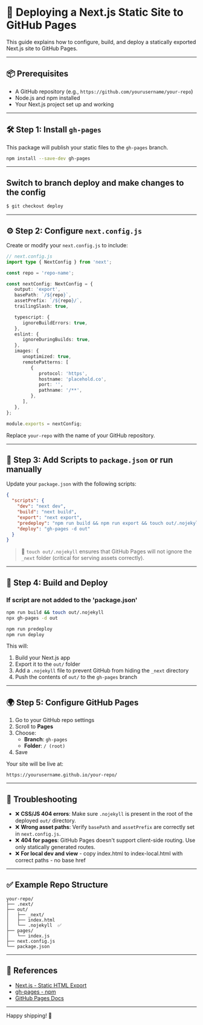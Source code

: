 # 🚀 Deploying a Next.js Static Site to GitHub Pages

This guide explains how to configure, build, and deploy a statically exported Next.js site to GitHub Pages.

---

## 📦 Prerequisites

- A GitHub repository (e.g., `https://github.com/yourusername/your-repo`)
- Node.js and npm installed
- Your Next.js project set up and working

---

## 🛠️ Step 1: Install `gh-pages`

This package will publish your static files to the `gh-pages` branch.

```bash
npm install --save-dev gh-pages
```

---
## Switch to branch deploy and make changes to the config
```bash
$ git checkout deploy
```

---


## ⚙️ Step 2: Configure `next.config.js`

Create or modify your `next.config.js` to include:

```typescript
// next.config.js
import type { NextConfig } from 'next';

const repo = 'repo-name';

const nextConfig: NextConfig = {
   output: 'export',
   basePath: `/${repo}`,
   assetPrefix: `/${repo}/`,
   trailingSlash: true,

   typescript: {
      ignoreBuildErrors: true,
   },
   eslint: {
      ignoreDuringBuilds: true,
   },
   images: {
      unoptimized: true,
      remotePatterns: [
         {
            protocol: 'https',
            hostname: 'placehold.co',
            port: '',
            pathname: '/**',
         },
      ],
   },
};

module.exports = nextConfig;

```

Replace `your-repo` with the name of your GitHub repository.

---

## 📁 Step 3: Add Scripts to `package.json` or run manually

Update your `package.json` with the following scripts:

```json
{
  "scripts": {
    "dev": "next dev",
    "build": "next build",
    "export": "next export",
    "predeploy": "npm run build && npm run export && touch out/.nojekyll",
    "deploy": "gh-pages -d out"
  }
}
```

> 📝 `touch out/.nojekyll` ensures that GitHub Pages will not ignore the `_next` folder (critical for serving assets correctly).

---

## 🧱 Step 4: Build and Deploy

### If script are not added to the 'package.json'
```bash
npm run build && touch out/.nojekyll
npx gh-pages -d out
```



```bash
npm run predeploy
npm run deploy
```

This will:
1. Build your Next.js app
2. Export it to the `out/` folder
3. Add a `.nojekyll` file to prevent GitHub from hiding the `_next` directory
4. Push the contents of `out/` to the `gh-pages` branch

---

## 🌍 Step 5: Configure GitHub Pages

1. Go to your GitHub repo settings
2. Scroll to **Pages**
3. Choose:
   - **Branch**: `gh-pages`
   - **Folder**: `/ (root)`
4. Save

Your site will be live at:
```
https://yourusername.github.io/your-repo/
```

---

## 🧩 Troubleshooting

- ❌ **CSS/JS 404 errors**: Make sure `.nojekyll` is present in the root of the deployed `out/` directory.
- ❌ **Wrong asset paths**: Verify `basePath` and `assetPrefix` are correctly set in `next.config.js`.
- ❌ **404 for pages**: GitHub Pages doesn't support client-side routing. Use only statically generated routes.
- ❌ **For local dev and view** - copy index.html to index-local.html with correct paths - no base href

---

## ✅ Example Repo Structure

```
your-repo/
├── .next/
├── out/
│   ├── _next/
│   ├── index.html
│   └── .nojekyll  ✅
├── pages/
│   └── index.js
├── next.config.js
└── package.json
```

---

## 🔗 References

- [Next.js - Static HTML Export](https://nextjs.org/docs/pages/building-your-application/deploying/static-exports)
- [gh-pages - npm](https://www.npmjs.com/package/gh-pages)
- [GitHub Pages Docs](https://docs.github.com/en/pages)

---

Happy shipping! 🚀

